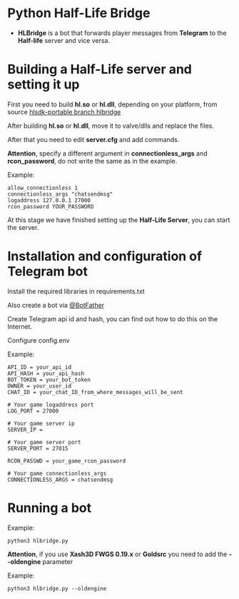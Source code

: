 # Python Half-Life Bridge

* **HLBridge** is a bot that forwards player messages from **Telegram** to the **Half-life** server and vice versa.

# Building a Half-Life server and setting it up

First you need to build **hl.so** or **hl.dll**, depending on your platform, from source [hlsdk-portable branch hlbridge](https://github.com/Elinsrc/hlsdk-portable/tree/hlbridge/)

After building **hl.so** or **hl.dll**, move it to valve/dlls and replace the files.

After that you need to edit **server.cfg** and add commands.

**Attention**, specify a different argument in **connectionless_args** and **rcon_password**, do not write the same as in the example.

Example:
```
allow_connectionless 1
connectionless_args "chatsendmsg"
logaddress 127.0.0.1 27000
rcon_password YOUR_PASSWORD
```

At this stage we have finished setting up the **Half-Life Server**, you can start the server.

# Installation and configuration of Telegram bot

Install the required libraries in requirements.txt

Also create a bot via [@BotFather](https://t.me/botfather)

Create Telegram api id and hash, you can find out how to do this on the Internet.

Configure config.env

Example:
```
API_ID = your_api_id
API_HASH = your_api_hash
BOT_TOKEN = your_bot_token
OWNER = your_user_id
CHAT_ID = your_chat_ID_from_where_messages_will_be_sent

# Your game logaddress port
LOG_PORT = 27000

# Your game server ip
SERVER_IP =

# Your game server port
SERVER_PORT = 27015

RCON_PASSWD = your_game_rcon_password

# Your game connectionless_args
CONNECTIONLESS_ARGS = chatsendmsg
```

# Running a bot

Example:
```
python3 hlbridge.py
```

**Attention**, if you use **Xash3D FWGS 0.19.x** or **Goldsrc** you need to add the **--oldengine** parameter

Example:
```
python3 hlbridge.py --oldengine
```
